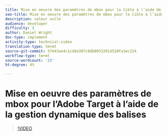 ```yaml
---
title: Mise en oeuvre des paramètres de mbox pour la Cible à l’aide de la gestion dynamique des balises
seo-title: Mise en oeuvre des paramètres de mbox pour la Cible à l’aide de la gestion dynamique des balises
description: valeur nulle
audience: developer
difficulty: 3
author: Daniel Wright
doc-type: implement
activity-type: technical-video
translation-type: tm+mt
source-git-commit: 37443ae4c1cdda387c8db0053201d520fa1ec224
workflow-type: tm+mt
source-wordcount: '23'
ht-degree: 4%

---
```



# Mise en oeuvre des paramètres de mbox pour l’Adobe Target à l’aide de la gestion dynamique des balises

>[!VIDEO](https://video.tv.adobe.com/v/17383/?quality=12)